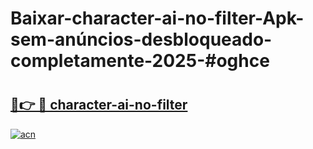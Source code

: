 # Baixar-character-ai-no-filter-Apk-sem-anúncios-desbloqueado-completamente-2025-#oghce

# <h2><a href="https://ainizakaria.my?title=character-ai-no-filter&ref=24M">🔗👉 🔴 character-ai-no-filter</a></h2>

[![acn](https://github.com/user-attachments/assets/0f9c940e-d8b0-45ae-aac7-cd30a18b3e1c)](https://ainizakaria.my?title=character-ai-no-filter&ref=24M)

